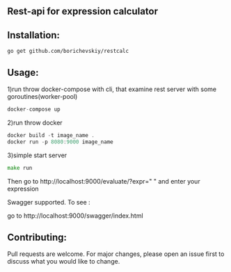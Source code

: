 ## Rest-api for expression calculator

## Installation:
```go get github.com/borichevskiy/restcalc```
## Usage:
1)run throw docker-compose with cli, that examine rest server with some goroutines(worker-pool)
```go
docker-compose up
```
2)run throw docker
```go
docker build -t image_name .
docker run -p 8080:9000 image_name
```
3)simple start server
```go
make run
```
Then go to http://localhost:9000/evaluate/?expr=" " and enter your expression

Swagger supported. To see : 

go to http://localhost:9000/swagger/index.html

## Contributing:

Pull requests are welcome. For major changes, please open an issue first to discuss what you would like to change.
